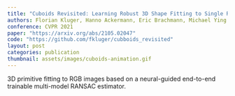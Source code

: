 ```yaml
---
title: "Cuboids Revisited: Learning Robust 3D Shape Fitting to Single RGB Images"
authors: Florian Kluger, Hanno Ackermann, Eric Brachmann, Michael Ying Yang, Bodo Rosenhahn
conference: CVPR 2021
paper: "https://arxiv.org/abs/2105.02047"
code: "https://github.com/fkluger/cubboids_revisited"
layout: post
categories: publication
thumbnail: assets/images/cuboids-animation.gif
---
```


3D primitive fitting to RGB images based on a neural-guided end-to-end trainable multi-model RANSAC estimator.

